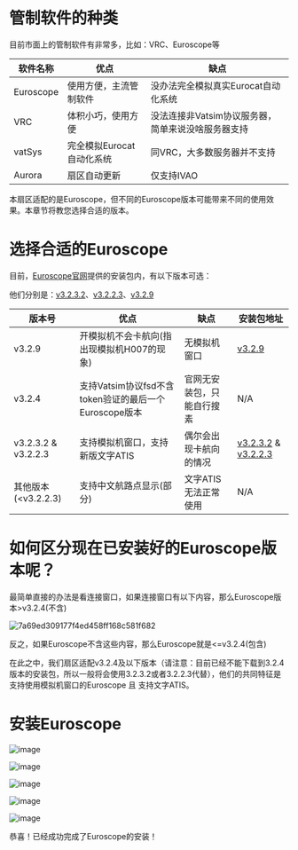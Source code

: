 # 管制软件的种类

目前市面上的管制软件有非常多，比如：VRC、Euroscope等

| 软件名称  | 优点                      | 缺点                                               |
| --------- | ------------------------- | -------------------------------------------------- |
| Euroscope | 使用方便，主流管制软件    | 没办法完全模拟真实Eurocat自动化系统                |
| VRC       | 体积小巧，使用方便        | 没法连接非Vatsim协议服务器，简单来说没啥服务器支持 |
| vatSys    | 完全模拟Eurocat自动化系统 | 同VRC，大多数服务器并不支持                        |
| Aurora    | 扇区自动更新              | 仅支持IVAO                                         |


本扇区适配的是Euroscope，但不同的Euroscope版本可能带来不同的使用效果。本章节将教您选择合适的版本。

# 选择合适的Euroscope

目前，[Euroscope官网](https://euroscope.hu/)提供的安装包内，有以下版本可选：

他们分别是：[v3.2.3.2](https://euroscope.hu/install/EuroScopeSetup.3.2.3.2.msi)、[v3.2.2.3](https://euroscope.hu/install/EuroScopeSetup.3.2.2.3.msi)、[v3.2.9](https://euroscope.hu/install/EuroScopeSetup.3.2.9.msi)

| 版本号              | 优点                                                  | 缺点                       | 安装包地址                                                   |
| ------------------- | ----------------------------------------------------- | -------------------------- | ------------------------------------------------------------ |
| v3.2.9              | 开模拟机不会卡航向(指出现模拟机H007的现象)            | 无模拟机窗口               | [v3.2.9](https://euroscope.hu/install/EuroScopeSetup.3.2.9.msi) |
| v3.2.4              | 支持Vatsim协议fsd不含token验证的最后一个Euroscope版本 | 官网无安装包，只能自行搜素 | N/A                                                          |
| v3.2.3.2 & v3.2.2.3 | 支持模拟机窗口，支持新版文字ATIS                      | 偶尔会出现卡航向的情况     | [v3.2.3.2](https://euroscope.hu/install/EuroScopeSetup.3.2.3.2.msi) & [v3.2.2.3](https://euroscope.hu/install/EuroScopeSetup.3.2.2.3.msi) |
| 其他版本(<v3.2.2.3) | 支持中文航路点显示(部分)                              | 文字ATIS无法正常使用       | N/A                                                          |

# 如何区分现在已安装好的Euroscope版本呢？

最简单直接的办法是看连接窗口，如果连接窗口有以下内容，那么Euroscope版本>v3.2.4(不含)

![7a69ed309177f4ed458ff168c581f682](https://github.com/user-attachments/assets/69fdf246-f7f4-441a-bb66-10ce3e0fefa9)

反之，如果Euroscope不含这些内容，那么Euroscope就是<=v3.2.4(包含)

在此之中，我们扇区适配v3.2.4及以下版本（请注意：目前已经不能下载到3.2.4版本的安装包，所以一般将会使用3.2.3.2或者3.2.2.3代替），他们的共同特征是支持使用模拟机窗口的Euroscope 且 支持文字ATIS。

# 安装Euroscope

![image](https://github.com/user-attachments/assets/928ddeaa-881f-4933-855e-59720455ed90)

![image](https://github.com/user-attachments/assets/5378181b-5cbd-4852-bd43-0f34cb5442fc)

![image](https://github.com/user-attachments/assets/c7a03b9b-6da6-45c6-9825-4d4433e78ca6)

![image](https://github.com/user-attachments/assets/c04c3d7b-e612-4b46-ae05-5fb73de66084)

![image](https://github.com/user-attachments/assets/58186ea0-1ddc-4222-b686-9f8ddf349dea)


恭喜！已经成功完成了Euroscope的安装！